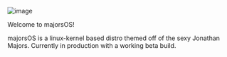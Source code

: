 ![image](https://github.com/publicthepenguin/majorsOS/assets/78757716/e2a96e77-3720-4062-a039-935350b980f7)

Welcome to majorsOS! 

majorsOS is a linux-kernel based distro themed off of the sexy Jonathan Majors.
Currently in production with a working beta build. 
